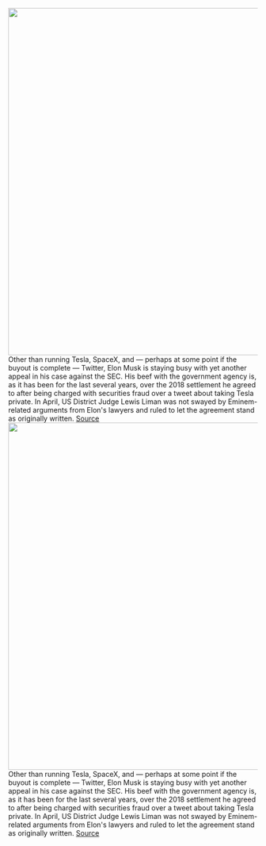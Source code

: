 <img src='https://cdn.vox-cdn.com/thumbor/gcYbBbbihgOLrVrLSWhOeV13sBc=/0x0:2040x1360/1200x800/filters:focal(857x517:1183x843)/cdn.vox-cdn.com/uploads/chorus_image/image/70978724/VRG_Illo_STK022_K_Radtke_Musk_Stock_Smirk.0.jpg' width='700px' /><br/>
Other than running Tesla, SpaceX, and — perhaps at some point if the buyout is complete — Twitter, Elon Musk is staying busy with yet another appeal in his case against the SEC. His beef with the government agency is, as it has been for the last several years, over the 2018 settlement he agreed to after being charged with securities fraud over a tweet about taking Tesla private. In April, US District Judge Lewis Liman was not swayed by Eminem-related arguments from Elon's lawyers and ruled to let the agreement stand as originally written.
<a href='https://www.theverge.com/2022/6/15/23169333/elon-musk-us-court-of-appeals-sec-consent-decree-tesla-funding-secured'> Source <a/><img src='https://cdn.vox-cdn.com/thumbor/gcYbBbbihgOLrVrLSWhOeV13sBc=/0x0:2040x1360/1200x800/filters:focal(857x517:1183x843)/cdn.vox-cdn.com/uploads/chorus_image/image/70978724/VRG_Illo_STK022_K_Radtke_Musk_Stock_Smirk.0.jpg' width='700px' /><br/>
Other than running Tesla, SpaceX, and — perhaps at some point if the buyout is complete — Twitter, Elon Musk is staying busy with yet another appeal in his case against the SEC. His beef with the government agency is, as it has been for the last several years, over the 2018 settlement he agreed to after being charged with securities fraud over a tweet about taking Tesla private. In April, US District Judge Lewis Liman was not swayed by Eminem-related arguments from Elon's lawyers and ruled to let the agreement stand as originally written.
<a href='https://www.theverge.com/2022/6/15/23169333/elon-musk-us-court-of-appeals-sec-consent-decree-tesla-funding-secured'> Source <a/>